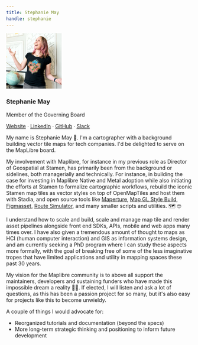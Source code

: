 ```yaml
---
title: Stephanie May
handle: stephanie
---
```


<div class="text-center mb-5">
    <img
        src="/img/avatars/avatar_stephanie.jpg"
        width="150"
        class="rounded-circle mt-3"
    />
    <h3 class="m-3">Stephanie May</h3>
    <p>Member of the Governing Board</p>
    <p><a href="https://mizmay.com/">Website</a> · <a href="https://www.linkedin.com/in/mizmay/">LinkedIn</a> · <a href="https://github.com/mizmay">GitHub</a> · <a href="https://osmus.slack.com/team/U501RP747">Slack</a>
</div>

My name is Stephanie May 👋. I'm a cartographer with a background building vector tile maps for tech companies. I'd be delighted to serve on the MapLibre board.

My involvement with Maplibre, for instance in my previous role as Director of Geospatial at Stamen, has primarily been from the background or sidelines, both managerially and technically. For instance, in building the case for investing in Maplibre Native and Metal adoption while also initiating the efforts at Stamen to formalize cartographic workflows, rebuild the iconic Stamen map tiles as vector styles on top of OpenMapTiles and host them with Stadia, and open source tools like [Maperture](https://github.com/stamen/maperture), [Map GL Style Build](https://github.com/stamen/map-gl-style-build), [Figmasset](https://github.com/stamen/figmasset), [Route Simulator](https://github.com/stamen/map-asset-route-simulator), and many smaller scripts and utilities. 🗺️ 🤓

I understand how to scale and build, scale and manage map tile and render asset pipelines alongside front end SDKs, APIs, mobile and web apps many times over. I have also given a tremendous amount of thought to maps as HCI (human computer interaction) and GIS as information systems design, and am currently seeking a PhD program where I can study these aspects more formally, with the goal of breaking free of some of the less imaginative tropes that have limited applications and utility in mapping spaces these past 30 years.

My vision for the Maplibre community is to above all support the maintainers, developers and sustaining funders who have made this impossible dream a reality 👏😸. If elected, I will listen and ask a lot of questions, as this has been a passion project for so many, but it's also easy for projects like this to become unwieldy.

A couple of things I would advocate for:

- Reorganized tutorials and documentation (beyond the specs)
- More long-term strategic thinking and positioning to inform future development
